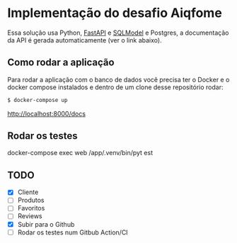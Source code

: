 # Implementação do desafio Aiqfome

Essa solução usa Python, [FastAPI](https://fastapi.tiangolo.com/) e [SQLModel](https://sqlmodel.tiangolo.com/) e Postgres, a documentação da API é gerada automaticamente (ver o link abaixo).

## Como rodar a aplicação

Para rodar a aplicação com o banco de dados você precisa ter o Docker e o docker compose instalados e dentro de um clone desse repositório rodar:

```bash
$ docker-compose up
```

<http://localhost:8000/docs>


## Rodar os testes
docker-compose exec web /app/.venv/bin/pyt
est

## TODO

- [x] Cliente
- [ ] Produtos
- [ ] Favoritos
- [ ] Reviews
- [x] Subir para o Github
- [ ] Rodar os testes num Gitbub Action/CI